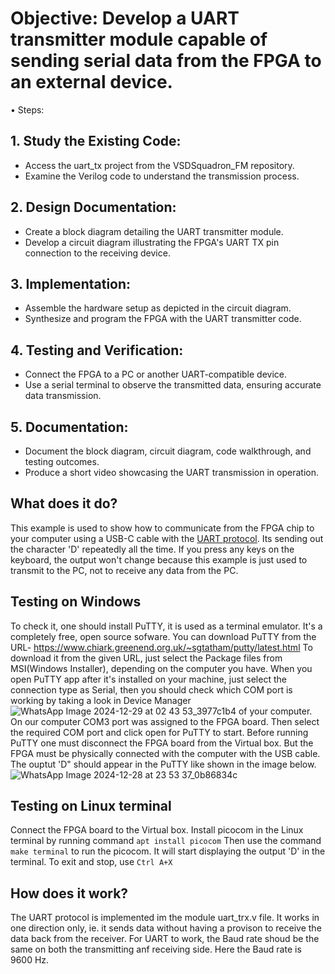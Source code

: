 # Objective: Develop a UART transmitter module capable of sending serial data from the FPGA to an external device.
•  Steps:
## 1.	Study the Existing Code:
-	Access the uart_tx project from the VSDSquadron_FM repository.
-	Examine the Verilog code to understand the transmission process.
## 2.	Design Documentation:
-	Create a block diagram detailing the UART transmitter module.
-	Develop a circuit diagram illustrating the FPGA's UART TX pin connection to the receiving device.
## 3.	Implementation:
-	Assemble the hardware setup as depicted in the circuit diagram.
-	Synthesize and program the FPGA with the UART transmitter code.
## 4.	Testing and Verification:
-	Connect the FPGA to a PC or another UART-compatible device.
-	Use a serial terminal to observe the transmitted data, ensuring accurate data transmission.
## 5.	Documentation:
-	Document the block diagram, circuit diagram, code walkthrough, and testing outcomes.
-	Produce a short video showcasing the UART transmission in operation.




## What does it do?
This example is used to show how to communicate from the FPGA chip to your computer using a USB-C cable with the [UART protocol](https://en.wikipedia.org/wiki/Universal_asynchronous_receiver-transmitter).
Its sending out the character 'D' repeatedly all the time. If you press any keys on the keyboard, the output won't change because this example is just used to transmit to the PC, not to receive any data from the PC.

## Testing on Windows 
To check it, one should install PuTTY, it is used as a terminal emulator.
It's a completely free, open source sofware.
You can download PuTTY from the URL- https://www.chiark.greenend.org.uk/~sgtatham/putty/latest.html
To download it from the given URL, just select the Package files from MSI(Windows Installer), depending on the computer you have. 
When you open PuTTY app after it's installed on your machine, just select the connection type as Serial, then you should check which 
COM port is working by taking a look in Device Manager ![WhatsApp Image 2024-12-29 at 02 43 53_3977c1b4](https://github.com/user-attachments/assets/ff155c72-e850-4397-81f0-21e0d7836902)
 of your computer. On our computer COM3 port was assigned to the FPGA board. Then select the required COM port and click open for PuTTY to start. 
Before running PuTTY one must disconnect the FPGA board from the Virtual box. But the FPGA must be physically connected with the computer
with the USB cable.
The ouptut 'D" should appear in the PuTTY like shown in the image below.
![WhatsApp Image 2024-12-28 at 23 53 37_0b86834c](https://github.com/user-attachments/assets/d55256ff-2a23-4e0c-a19f-be0eca765059)

## Testing on Linux terminal
Connect the FPGA board to the Virtual box.
Install picocom in the Linux terminal by running command ```apt install picocom```
Then use the command ```make terminal``` to run the picocom. It will start displaying the output 'D' in the terminal. 
To exit and stop, use ```Ctrl A+X```

## How does it work?
The UART protocol is implemented im the module uart_trx.v file.
It works in one direction only, ie. it sends data without having a provison to receive the data back from the receiver. 
For UART to work, the Baud rate shoud be the same on both the transmitting anf receiving side. Here the Baud rate is 9600 Hz.
